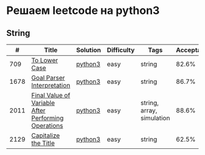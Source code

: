 # Решаем leetcode на python3

## String

| # | Title | Solution | Difficulty | Tags | Acceptance |
| --- | --- | --- | --- | --- | --- |
| 709 | [To Lower Case](https://leetcode.com/problems/to-lower-case/) | [python3](https://github.com/noviligx/leetcode-python3/blob/main/string/easy/709.md) | easy | string | 82.6% |
| 1678 | [Goal Parser Interpretation](https://leetcode.com/problems/goal-parser-interpretation/) | [python3](https://github.com/noviligx/leetcode-python3/blob/main/string/easy/1678.md) | easy | string | 86.7% |
| 2011 | [Final Value of Variable After Performing Operations](https://leetcode.com/problems/final-value-of-variable-after-performing-operations/) | [python3](https://github.com/noviligx/leetcode-python3/blob/main/string/easy/2011.md) | easy | string, array, simulation | 88.6% |
| 2129 | [Capitalize the Title](https://leetcode.com/problems/capitalize-the-title/) | [python3](https://github.com/noviligx/leetcode-python3/blob/main/string/easy/2129.md) | easy | string | 62.5% |